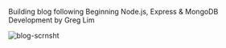 Building blog following Beginning Node.js, Express & MongoDB Development by Greg Lim

![blog-scrnsht](https://user-images.githubusercontent.com/25141715/155159179-f87a8707-e887-496c-b10e-99406297f85c.JPG)
